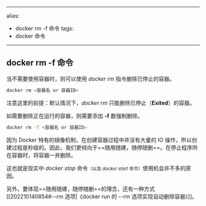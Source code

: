 
---
alias:
- docker rm -f 命令
tags:
- docker 命令
---

## docker rm -f 命令

当不需要使用容器时，则可以使用 _docker rm_ 指令删除已停止的容器。

```sh
docker rm <容器名 or 容器ID>
```

注意这里的前提：默认情况下，_docker rm_ 只能删除已停止（**Exited**）的容器。

如需要删除正在运行的容器，则需要添加 **-f** 数强制删除。

```sh
docker rm -f <容器名 or 容器ID>
```

因为 Docker 特有的镜像机制，在创建容器过程中并没有大量的 IO 操作，所以创建过程是秒级的。因此，我们更倾向于==随用随建，随停随删==。在停止程序所在容器时，将容器一并删除。

这也就是现实中 _docker stop_ 命令<small>（以及 _docker start_ 命令）</small>使用机会并不多的原因。

另外，要体现==随用随建，随停随删==的理念，还有一种方式 [[202210140854#--rm 选项|《docker run 的 --rm 选项实现自动删除容器》]]。

